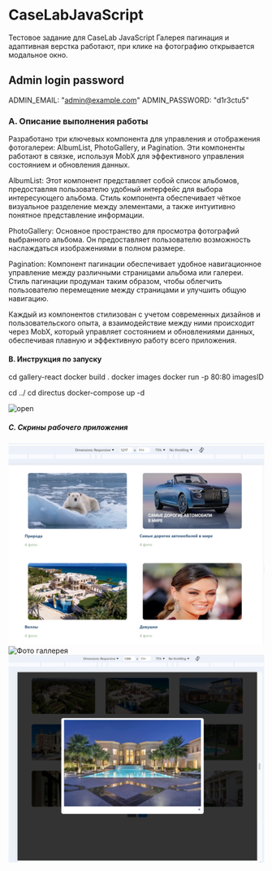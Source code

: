 # CaseLabJavaScript
Тестовое задание для CaseLab JavaScript
Галерея пагинация и адаптивная верстка работают,
 при клике на фотографию открывается модальное окно.

## Admin login password
ADMIN_EMAIL: "admin@example.com"
ADMIN_PASSWORD: "d1r3ctu5"

### A. Описание выполнения работы
Разработано три ключевых компонента для управления и отображения фотогалереи: AlbumList, PhotoGallery, и Pagination. Эти компоненты работают в связке, используя MobX для эффективного управления состоянием и обновления данных.

AlbumList: Этот компонент представляет собой список альбомов, предоставляя пользователю удобный интерфейс для выбора интересующего альбома. Стиль компонента обеспечивает чёткое визуальное разделение между элементами, а также интуитивно понятное представление информации.

PhotoGallery: Основное пространство для просмотра фотографий выбранного альбома. Он предоставляет пользователю возможность наслаждаться изображениями в полном размере.

Pagination: Компонент пагинации обеспечивает удобное навигационное управление между различными страницами альбома или галереи. Стиль пагинации продуман таким образом, чтобы облегчить пользователю перемещение между страницами и улучшить общую навигацию.

Каждый из компонентов стилизован с учетом современных дизайнов и пользовательского опыта, а взаимодействие между ними происходит через MobX, который управляет состоянием и обновлениями данных, обеспечивая плавную и эффективную работу всего приложения.

#### B. Инструкция по запуску
cd gallery-react
docker build .
docker images
docker run -p 80:80 imagesID

cd ../
cd directus
docker-compose up -d

![open](http://localhost)
##### C. Скрины рабочего приложения 
![Главное меню](./scrin/main.PNG)
![Фото галлерея](./scrin/1.PNG)
![Модальное окно](./scrin/2.PNG)

